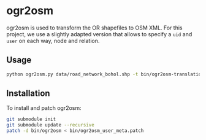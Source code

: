 # ogr2osm
ogr2osm is used to transform the OR shapefiles to OSM XML. For this project, we use a slightly adapted version that allows to specify a `uid` and `user` on each way, node and relation.

## Usage

```bash 
python ogr2osm.py data/road_network_bohol.shp -t bin/ogr2osm-translations/or-crid.py --add-version --add-user="openroads" --add-uid="1919292"
```

## Installation
To install and patch ogr2osm:

```bash
git submodule init  
git submodule update --recursive  
patch -d bin/ogr2osm < bin/ogr2osm_user_meta.patch
```